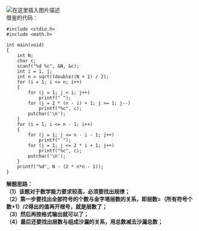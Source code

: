 ﻿![在这里插入图片描述](https://img-blog.csdnimg.cn/20190815101704966.png?x-oss-process=image/watermark,type_ZmFuZ3poZW5naGVpdGk,shadow_10,text_aHR0cHM6Ly9ibG9nLmNzZG4ubmV0L3UwMTIwMTE5MTI=,size_16,color_FFFFFF,t_70)  
借鉴的代码：  

```
#include <stdio.h>  
#include <math.h>  

int main(void)
{
	int N;
	char c;
	scanf("%d %c", &N, &c);
	int i = 1, j;
	int n = sqrt((double)(N + 1) / 2);
	for (i = 1; i <= n; i++)
	{
		for (j = 1; j < i; j++)
			printf(" ");
		for (j = 2 * (n - i) + 1; j >= 1; j--)
			printf("%c", c);
		putchar('\n');
	}
	for (i = 1; i <= n - 1; i++)
	{
		for (j = 1; j <= n - i - 1; j++)
			printf(" ");
		for (j = 1; j <= 2 * i + 1; j++)
			printf("%c", c);
		putchar('\n');
	}
	printf("%d", N - (2 * n*n - 1));
}
```
 
 **解题思路：  
 （1）该题对于数学能力要求较高，必须要找出规律；  
 （2）第一步要找出全部符号的个数与金字塔层数的关系，即层数=（所有符号个数+1）/2得出的值再开根号，就是层数了；  
 （3）然后再按格式输出就可以了；  
 （4）最后还要找出层数与组成沙漏的关系，用总数减去沙漏总数；**
